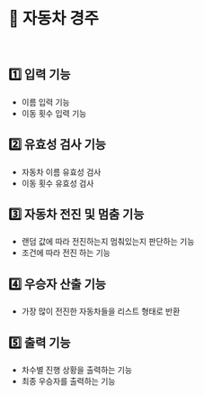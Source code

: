# 🚗 자동차 경주
<br>

## 1️⃣ 입력 기능
- 이름 입력 기능
- 이동 횟수 입력 기능

## 2️⃣ 유효성 검사 기능
- 자동차 이름 유효성 검사
- 이동 횟수 유효성 검사

## 3️⃣ 자동차 전진 및 멈춤 기능
- 랜덤 값에 따라 전진하는지 멈춰있는지 판단하는 기능
- 조건에 따라 전진 하는 기능

## 4️⃣ 우승자 산출 기능
- 가장 많이 전진한 자동차들을 리스트 형태로 반환

## 5️⃣ 출력 기능
- 차수별 진행 상황을 출력하는 기능
- 최종 우승자를 출력하는 기능
